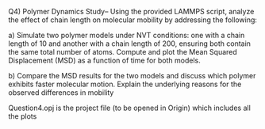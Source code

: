 Q4) Polymer Dynamics Study– Using the provided LAMMPS script, analyze
 the effect of chain length on molecular mobility by addressing the following:
 
 a) Simulate two polymer models under NVT conditions: one with a chain
 length of 10 and another with a chain length of 200, ensuring both
 contain the same total number of atoms. Compute and plot the Mean
 Squared Displacement (MSD) as a function of time for both models.
 
 b) Compare the MSD results for the two models and discuss which
 polymer exhibits faster molecular motion. Explain the underlying
 reasons for the observed differences in mobility



Question4.opj is the project file (to be opened in Origin) which includes all the plots
